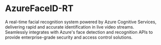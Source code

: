 # AzureFaceID-RT
A real-time facial recognition system powered by Azure Cognitive Services, delivering rapid and accurate identification in live video streams. Seamlessly integrates with Azure's face detection and recognition APIs to provide enterprise-grade security and access control solutions. 
